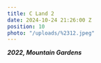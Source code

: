 ```yaml
---
title: C Land 2
date: 2024-10-24 21:26:00 Z
position: 10
photo: "/uploads/%2312.jpeg"
---
```


***2022, Mountain Gardens***